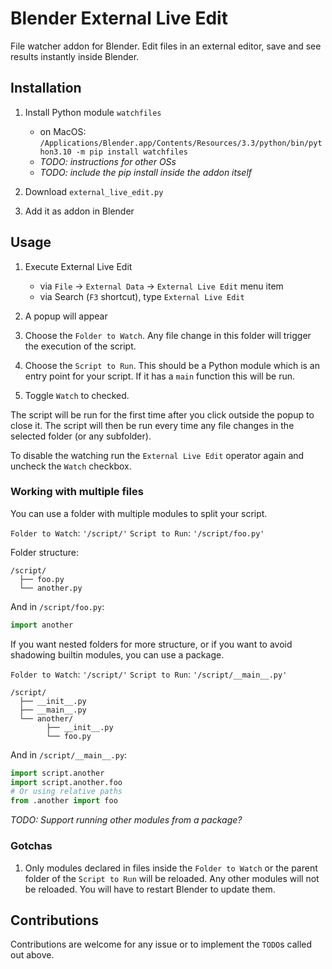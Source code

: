 # Blender External Live Edit

File watcher addon for Blender. Edit files in an external editor, save and see results instantly inside Blender.

## Installation

1. Install Python module `watchfiles`

   - on MacOS: `/Applications/Blender.app/Contents/Resources/3.3/python/bin/python3.10 -m pip install watchfiles`
   - _TODO: instructions for other OSs_
   - _TODO: include the pip install inside the addon itself_

2. Download `external_live_edit.py`
3. Add it as addon in Blender

## Usage

1. Execute External Live Edit

   - via `File` -> `External Data` -> `External Live Edit` menu item
   - via Search (`F3` shortcut), type `External Live Edit`

2. A popup will appear
3. Choose the `Folder to Watch`. Any file change in this folder will trigger the execution of the script.
4. Choose the `Script to Run`. This should be a Python module which is an entry point for your script. If it has a `main` function this will be run.
5. Toggle `Watch` to checked.

The script will be run for the first time after you click outside the popup to close it. The script will then be run every time any file changes in the selected folder (or any subfolder).

To disable the watching run the `External Live Edit` operator again and uncheck the `Watch` checkbox.

### Working with multiple files

You can use a folder with multiple modules to split your script.

`Folder to Watch`: `'/script/'`
`Script to Run`: `'/script/foo.py'`

Folder structure:

```
/script/
  ├── foo.py
  └── another.py
```

And in `/script/foo.py`:

```py
import another
```

If you want nested folders for more structure, or if you want to avoid shadowing builtin modules, you can use a package.

`Folder to Watch`: `'/script/'`
`Script to Run`: `'/script/__main__.py'`

```
/script/
  ├── __init__.py
  ├── __main__.py
  └── another/
        ├── __init__.py
        └── foo.py
```

And in `/script/__main__.py`:

```py
import script.another
import script.another.foo
# Or using relative paths
from .another import foo
```

_TODO: Support running other modules from a package?_

### Gotchas

1. Only modules declared in files inside the `Folder to Watch` or the parent folder of the `Script to Run` will be reloaded. Any other modules will not be reloaded. You will have to restart Blender to update them.

## Contributions

Contributions are welcome for any issue or to implement the `TODO`s called out above.
